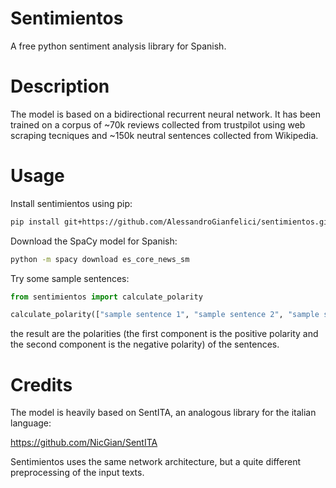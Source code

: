 # Sentimientos
A free python sentiment analysis library for Spanish.

# Description
The model is based on a bidirectional recurrent neural network. It has been trained on a corpus of ~70k reviews collected from trustpilot using web scraping tecniques and ~150k neutral sentences collected from Wikipedia.

# Usage
Install sentimientos using pip:

```bash
pip install git+https://github.com/AlessandroGianfelici/sentimientos.git
```

Download the SpaCy model for Spanish:

```bash
python -m spacy download es_core_news_sm
```

Try some sample sentences:

```python
from sentimientos import calculate_polarity

calculate_polarity(["sample sentence 1", "sample sentence 2", "sample sentence 3"], verbose=True)
```

the result are the polarities (the first component is the positive polarity and the second component is the negative polarity) of the sentences.

# Credits
The model is heavily based on SentITA, an analogous library for the italian language:

https://github.com/NicGian/SentITA

Sentimientos uses the same network architecture, but a quite different preprocessing of the input texts.
